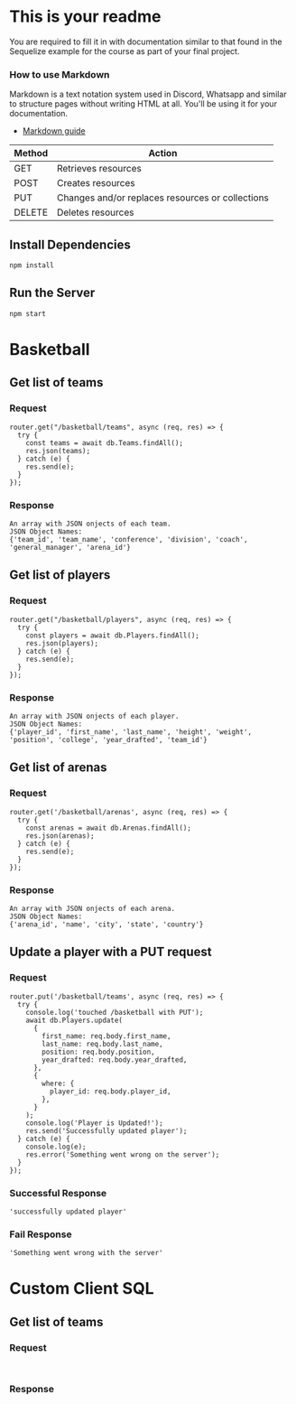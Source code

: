 # This is your readme
You are required to fill it in with documentation similar to that found in the Sequelize example for the course as part of your final project.

### How to use Markdown
Markdown is a text notation system used in Discord, Whatsapp and similar to structure pages without writing HTML at all. You'll be using it for your documentation.
* [Markdown guide](https://www.markdownguide.org/cheat-sheet/)

| Method | Action |
| ----------- | ----------- |
| GET | Retrieves resources |
| POST | Creates resources |
| PUT | Changes and/or replaces resources or collections |
| DELETE | Deletes resources |

## Install Dependencies
```
npm install
```

## Run the Server
```
npm start
```

# Basketball
## Get list of teams
### Request
```
router.get("/basketball/teams", async (req, res) => {
  try {
    const teams = await db.Teams.findAll();
    res.json(teams);
  } catch (e) {
    res.send(e);
  }
});
```
### Response
```
An array with JSON onjects of each team.
JSON Object Names:
{'team_id', 'team_name', 'conference', 'division', 'coach', 'general_manager', 'arena_id'}
```
## Get list of players
### Request
```
router.get("/basketball/players", async (req, res) => {
  try {
    const players = await db.Players.findAll();
    res.json(players);
  } catch (e) {
    res.send(e);
  }
});
```
### Response
```
An array with JSON onjects of each player.
JSON Object Names:
{'player_id', 'first_name', 'last_name', 'height', 'weight', 'position', 'college', 'year_drafted', 'team_id'}
```
## Get list of arenas
### Request
```
router.get('/basketball/arenas', async (req, res) => {
  try {
    const arenas = await db.Arenas.findAll();
    res.json(arenas);
  } catch (e) {
    res.send(e);
  }
});
```
### Response
```
An array with JSON onjects of each arena.
JSON Object Names:
{'arena_id', 'name', 'city', 'state', 'country'}
```
## Update a player with a PUT request
### Request
```
router.put('/basketball/teams', async (req, res) => {
  try {
    console.log('touched /basketball with PUT');
    await db.Players.update(
      {
        first_name: req.body.first_name,
        last_name: req.body.last_name,
        position: req.body.position,
        year_drafted: req.body.year_drafted,
      },
      {
        where: {
          player_id: req.body.player_id,
        },
      }
    );
    console.log('Player is Updated!');
    res.send('Successfully updated player');
  } catch (e) {
    console.log(e);
    res.error('Something went wrong on the server');
  }
});
```
### Successful Response
```
'successfully updated player'
```
### Fail Response
```
'Something went wrong with the server'
```

# Custom Client SQL
## Get list of teams
### Request
```

```
```

```
### Response
```

```
